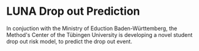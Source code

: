 # LUNA Drop out Prediction

In conjuction with the Ministry of Eduction Baden-Württemberg, the Method's Center of the Tübingen University is developing a novel student drop out risk model, to predict the drop out event.


